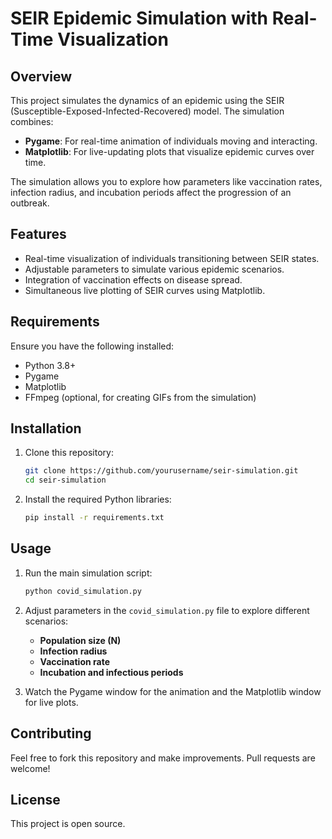 # SEIR Epidemic Simulation with Real-Time Visualization

## Overview
This project simulates the dynamics of an epidemic using the SEIR (Susceptible-Exposed-Infected-Recovered) model. The simulation combines:

- **Pygame**: For real-time animation of individuals moving and interacting.
- **Matplotlib**: For live-updating plots that visualize epidemic curves over time.

The simulation allows you to explore how parameters like vaccination rates, infection radius, and incubation periods affect the progression of an outbreak.

## Features
- Real-time visualization of individuals transitioning between SEIR states.
- Adjustable parameters to simulate various epidemic scenarios.
- Integration of vaccination effects on disease spread.
- Simultaneous live plotting of SEIR curves using Matplotlib.

## Requirements
Ensure you have the following installed:

- Python 3.8+
- Pygame
- Matplotlib
- FFmpeg (optional, for creating GIFs from the simulation)

## Installation
1. Clone this repository:
   ```bash
   git clone https://github.com/yourusername/seir-simulation.git
   cd seir-simulation
   ```

2. Install the required Python libraries:
   ```bash
   pip install -r requirements.txt
   ```

## Usage
1. Run the main simulation script:
   ```bash
   python covid_simulation.py
   ```

2. Adjust parameters in the `covid_simulation.py` file to explore different scenarios:
   - **Population size (N)**
   - **Infection radius**
   - **Vaccination rate**
   - **Incubation and infectious periods**

3. Watch the Pygame window for the animation and the Matplotlib window for live plots.


## Contributing
Feel free to fork this repository and make improvements. Pull requests are welcome!

## License
This project is open source.
